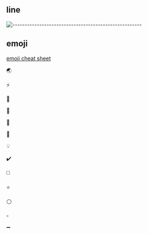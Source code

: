 <h2> line </h2>

![-----------------------------------------------------](https://raw.githubusercontent.com/andreasbm/readme/master/assets/lines/rainbow.png)



<h2> emoji </h2>

[emoji cheat sheet](https://www.webfx.com/tools/emoji-cheat-sheet/)

:earth_asia: 

:zap: 

:round_pushpin:

:pushpin:

:closed_book:

:blue_book:

:bulb:

:heavy_check_mark:

:white_medium_square:

:star:

:white_circle:

:white_small_square:

:heavy_minus_sign:
